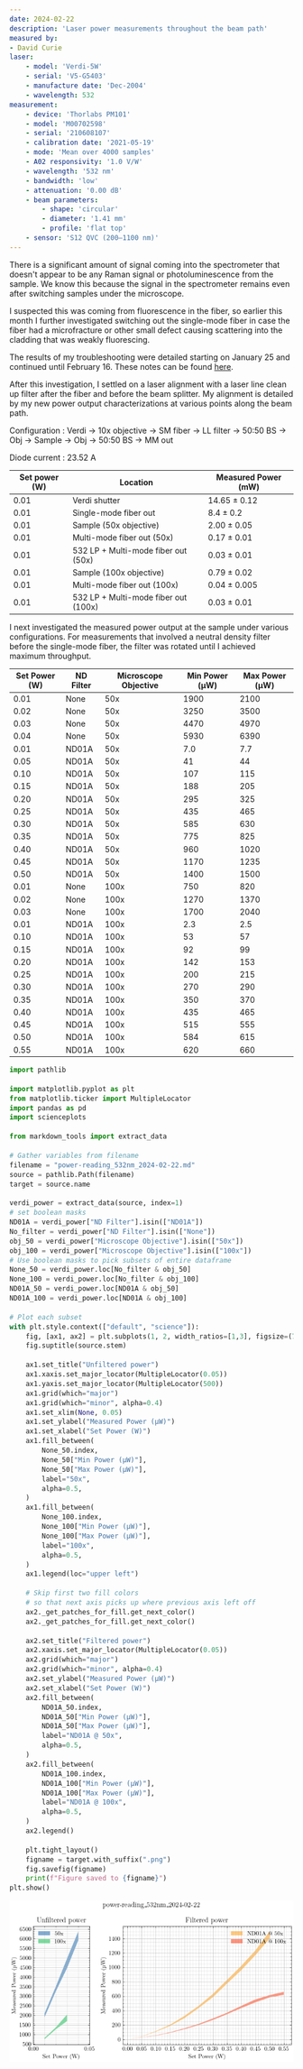 ```yaml
---
date: 2024-02-22
description: 'Laser power measurements throughout the beam path'
measured by:
- David Curie
laser:
    - model: 'Verdi-5W'
    - serial: 'V5-G5403'
    - manufacture date: 'Dec-2004'
    - wavelength: 532
measurement:
    - device: 'Thorlabs PM101'
    - model: 'M00702598'
    - serial: '210608107'
    - calibration date: '2021-05-19'
    - mode: 'Mean over 4000 samples'
    - A02 responsivity: '1.0 V/W'
    - wavelength: '532 nm'
    - bandwidth: 'low'
    - attenuation: '0.00 dB'
    - beam parameters:
        - shape: 'circular'
        - diameter: '1.41 mm'
        - profile: 'flat top'
    - sensor: 'S12 QVC (200–1100 nm)'
---
```


There is a significant amount of signal coming into the spectrometer that
doesn't appear to be any Raman signal or photoluminescence from the sample. We
know this because the signal in the spectrometer remains even after switching
samples under the microscope.

I suspected this was coming from fluorescence in the fiber, so earlier this
month I further investigated switching out the single-mode fiber in case the
fiber had a microfracture or other small defect causing scattering into the
cladding that was weakly fluorescing.

The results of my troubleshooting were detailed starting on January 25 and
continued until February 16. These notes can be found
[here](../laser/laser_alignment.md).

After this investigation, I settled on a laser alignment with a laser line
clean up filter after the fiber and before the beam splitter. My alignment is
detailed by my new power output characterizations at various points along the
beam path.

Configuration
: Verdi -> 10x objective -> SM fiber -> LL filter -> 50:50 BS -> Obj -> Sample -> Obj -> 50:50 BS -> MM out

Diode current
: 23.52 A

| Set power (W) | Location                             | Measured Power (mW) |
|---------------|--------------------------------------|---------------------|
| 0.01          | Verdi shutter                        | 14.65 ± 0.12        |
| 0.01          | Single-mode fiber out                | 8.4   ± 0.2         |
| 0.01          | Sample (50x objective)               | 2.00  ± 0.05        |
| 0.01          | Multi-mode fiber out (50x)           | 0.17  ± 0.01        |
| 0.01          | 532 LP + Multi-mode fiber out (50x)  | 0.03  ± 0.01        |
| 0.01          | Sample (100x objective)              | 0.79  ± 0.02        |
| 0.01          | Multi-mode fiber out (100x)          | 0.04  ± 0.005       |
| 0.01          | 532 LP + Multi-mode fiber out (100x) | 0.03  ± 0.01        |

I next investigated the measured power output at the sample under various
configurations. For measurements that involved a neutral density filter before
the single-mode fiber, the filter was rotated until I achieved maximum throughput.

| Set Power (W) | ND Filter | Microscope Objective | Min Power (µW) | Max Power (µW) |
|---------------|-----------|----------------------|----------------|----------------|
| 0.01          | None      | 50x                  | 1900           | 2100           |
| 0.02          | None      | 50x                  | 3250           | 3500           |
| 0.03          | None      | 50x                  | 4470           | 4970           |
| 0.04          | None      | 50x                  | 5930           | 6390           |
| 0.01          | ND01A     | 50x                  | 7.0            | 7.7            |
| 0.05          | ND01A     | 50x                  | 41             | 44             |
| 0.10          | ND01A     | 50x                  | 107            | 115            |
| 0.15          | ND01A     | 50x                  | 188            | 205            |
| 0.20          | ND01A     | 50x                  | 295            | 325            |
| 0.25          | ND01A     | 50x                  | 435            | 465            |
| 0.30          | ND01A     | 50x                  | 585            | 630            |
| 0.35          | ND01A     | 50x                  | 775            | 825            |
| 0.40          | ND01A     | 50x                  | 960            | 1020           |
| 0.45          | ND01A     | 50x                  | 1170           | 1235           |
| 0.50          | ND01A     | 50x                  | 1400           | 1500           |
| 0.01          | None      | 100x                 | 750            | 820            |
| 0.02          | None      | 100x                 | 1270           | 1370           |
| 0.03          | None      | 100x                 | 1700           | 2040           |
| 0.01          | ND01A     | 100x                 | 2.3            | 2.5            |
| 0.10          | ND01A     | 100x                 | 53             | 57             |
| 0.15          | ND01A     | 100x                 | 92             | 99             |
| 0.20          | ND01A     | 100x                 | 142            | 153            |
| 0.25          | ND01A     | 100x                 | 200            | 215            |
| 0.30          | ND01A     | 100x                 | 270            | 290            |
| 0.35          | ND01A     | 100x                 | 350            | 370            |
| 0.40          | ND01A     | 100x                 | 435            | 465            |
| 0.45          | ND01A     | 100x                 | 515            | 555            |
| 0.50          | ND01A     | 100x                 | 584            | 615            |
| 0.55          | ND01A     | 100x                 | 620            | 660            |

```python
import pathlib

import matplotlib.pyplot as plt
from matplotlib.ticker import MultipleLocator
import pandas as pd
import scienceplots

from markdown_tools import extract_data

# Gather variables from filename
filename = "power-reading_532nm_2024-02-22.md"
source = pathlib.Path(filename)
target = source.name

verdi_power = extract_data(source, index=1)
# set boolean masks
ND01A = verdi_power["ND Filter"].isin(["ND01A"])
No_filter = verdi_power["ND Filter"].isin(["None"])
obj_50 = verdi_power["Microscope Objective"].isin(["50x"])
obj_100 = verdi_power["Microscope Objective"].isin(["100x"])
# Use boolean masks to pick subsets of entire dataframe
None_50 = verdi_power.loc[No_filter & obj_50]
None_100 = verdi_power.loc[No_filter & obj_100]
ND01A_50 = verdi_power.loc[ND01A & obj_50]
ND01A_100 = verdi_power.loc[ND01A & obj_100]

# Plot each subset
with plt.style.context(["default", "science"]):
    fig, [ax1, ax2] = plt.subplots(1, 2, width_ratios=[1,3], figsize=(7, 4))
    fig.suptitle(source.stem)
    
    ax1.set_title("Unfiltered power")
    ax1.xaxis.set_major_locator(MultipleLocator(0.05))
    ax1.yaxis.set_major_locator(MultipleLocator(500))
    ax1.grid(which="major")
    ax1.grid(which="minor", alpha=0.4)
    ax1.set_xlim(None, 0.05)
    ax1.set_ylabel("Measured Power (µW)")
    ax1.set_xlabel("Set Power (W)")
    ax1.fill_between(
        None_50.index,
        None_50["Min Power (µW)"],
        None_50["Max Power (µW)"],
        label="50x",
        alpha=0.5,
    )
    ax1.fill_between(
        None_100.index,
        None_100["Min Power (µW)"],
        None_100["Max Power (µW)"],
        label="100x",
        alpha=0.5,
    )
    ax1.legend(loc="upper left")

    # Skip first two fill colors
    # so that next axis picks up where previous axis left off
    ax2._get_patches_for_fill.get_next_color()
    ax2._get_patches_for_fill.get_next_color()

    ax2.set_title("Filtered power")
    ax2.xaxis.set_major_locator(MultipleLocator(0.05))
    ax2.grid(which="major")
    ax2.grid(which="minor", alpha=0.4)
    ax2.set_ylabel("Measured Power (µW)")
    ax2.set_xlabel("Set Power (W)")
    ax2.fill_between(
        ND01A_50.index,
        ND01A_50["Min Power (µW)"],
        ND01A_50["Max Power (µW)"],
        label="ND01A @ 50x",
        alpha=0.5,
    )
    ax2.fill_between(
        ND01A_100.index,
        ND01A_100["Min Power (µW)"],
        ND01A_100["Max Power (µW)"],
        label="ND01A @ 100x",
        alpha=0.5,
    )
    ax2.legend()
    
    plt.tight_layout()
    figname = target.with_suffix(".png")
    fig.savefig(figname)
    print(f"Figure saved to {figname}")
plt.show()
```

![power plots of laser at various filters and objectives](power-reading_532nm_2024-02-22.png "Laser plots")
